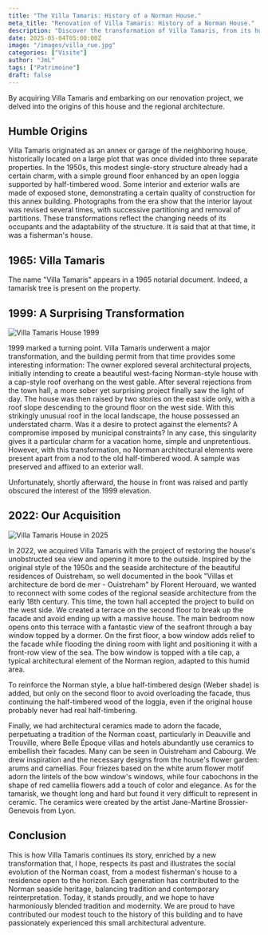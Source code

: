 ```yaml
---
title: "The Villa Tamaris: History of a Norman House."
meta_title: "Renovation of Villa Tamaris: History of a Norman House."
description: "Discover the transformation of Villa Tamaris, from its humble origins to a renovation inspired by Norman seaside architecture."
date: 2025-05-04T05:00:00Z
image: "/images/villa_rue.jpg"
categories: ["Visite"]
author: "JmL"
tags: ["Patrimoine"]
draft: false
---
```


By acquiring Villa Tamaris and embarking on our renovation project, we delved into the origins of this house and the regional architecture.

<h2> Humble Origins </h2>

Villa Tamaris originated as an annex or garage of the neighboring house, historically located on a large plot that was once divided into three separate properties. In the 1950s, this modest single-story structure already had a certain charm, with a simple ground floor enhanced by an open loggia supported by half-timbered wood. Some interior and exterior walls are made of exposed stone, demonstrating a certain quality of construction for this annex building. Photographs from the era show that the interior layout was revised several times, with successive partitioning and removal of partitions. These transformations reflect the changing needs of its occupants and the adaptability of the structure. It is said that at that time, it was a fisherman's house.

<h2> 1965: Villa Tamaris </h2>

The name "Villa Tamaris" appears in a 1965 notarial document. Indeed, a tamarisk tree is present on the property.

<h2> 1999: A Surprising Transformation </h2> 

<img src="/images/triptique2000.png" alt="Villa Tamaris House 1999" style="display: block; margin: auto;">

1999 marked a turning point. Villa Tamaris underwent a major transformation, and the building permit from that time provides some interesting information: The owner explored several architectural projects, initially intending to create a beautiful west-facing Norman-style house with a cap-style roof overhang on the west gable. After several rejections from the town hall, a more sober yet surprising project finally saw the light of day. The house was then raised by two stories on the east side only, with a roof slope descending to the ground floor on the west side. With this strikingly unusual roof in the local landscape, the house possessed an understated charm. Was it a desire to protect against the elements? A compromise imposed by municipal constraints? In any case, this singularity gives it a particular charm for a vacation home, simple and unpretentious. However, with this transformation, no Norman architectural elements were present apart from a nod to the old half-timbered wood. A sample was preserved and affixed to an exterior wall.

Unfortunately, shortly afterward, the house in front was raised and partly obscured the interest of the 1999 elevation.

<h2> 2022: Our Acquisition </h2> 

<img src="/images/triptique2025.png" alt="Villa Tamaris House in 2025" style="display: block; margin: auto;">

In 2022, we acquired Villa Tamaris with the project of restoring the house's unobstructed sea view and opening it more to the outside. Inspired by the original style of the 1950s and the seaside architecture of the beautiful residences of Ouistreham, so well documented in the book "Villas et architecture de bord de mer - Ouistreham" by Florent Herouard, we wanted to reconnect with some codes of the regional seaside architecture from the early 18th century. This time, the town hall accepted the project to build on the west side. We created a terrace on the second floor to break up the facade and avoid ending up with a massive house. The main bedroom now opens onto this terrace with a fantastic view of the seafront through a bay window topped by a dormer. On the first floor, a bow window adds relief to the facade while flooding the dining room with light and positioning it with a front-row view of the sea. The bow window is topped with a tile cap, a typical architectural element of the Norman region, adapted to this humid area.

To reinforce the Norman style, a blue half-timbered design (Weber shade) is added, but only on the second floor to avoid overloading the facade, thus continuing the half-timbered wood of the loggia, even if the original house probably never had real half-timbering.

Finally, we had architectural ceramics made to adorn the facade, perpetuating a tradition of the Norman coast, particularly in Deauville and Trouville, where Belle Époque villas and hotels abundantly use ceramics to embellish their facades. Many can be seen in Ouistreham and Cabourg. We drew inspiration and the necessary designs from the house's flower garden: arums and camellias. Four friezes based on the white arum flower motif adorn the lintels of the bow window's windows, while four cabochons in the shape of red camellia flowers add a touch of color and elegance. As for the tamarisk, we thought long and hard but found it very difficult to represent in ceramic. The ceramics were created by the artist Jane-Martine Brossier-Genevois from Lyon.

<h2>Conclusion</h2>

This is how Villa Tamaris continues its story, enriched by a new transformation that, I hope, respects its past and illustrates the social evolution of the Norman coast, from a modest fisherman's house to a residence open to the horizon. Each generation has contributed to the Norman seaside heritage, balancing tradition and contemporary reinterpretation. Today, it stands proudly, and we hope to have harmoniously blended tradition and modernity. We are proud to have contributed our modest touch to the history of this building and to have passionately experienced this small architectural adventure.